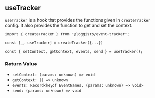 ## useTracker

`useTracker` is a hook that provides the functions given in `createTracker` config. It also provides the function to get and set the context.

```tsx
import { createTracker } from "@loggists/event-tracker";

const [_, useTracker] = createTracker({...})

const { setContext, getContext, events, send } = useTracker();
```

### Return Value

- `setContext: (params: unknown) => void`
- `getContext: () => unknown`
- `events: Record<keyof EventNames, (params: unknown) => void>`
- `send: (params: unknown) => void`
